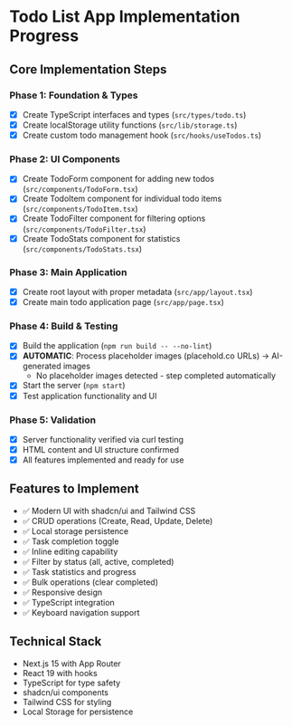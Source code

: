# Todo List App Implementation Progress

## Core Implementation Steps

### Phase 1: Foundation & Types
- [x] Create TypeScript interfaces and types (`src/types/todo.ts`)
- [x] Create localStorage utility functions (`src/lib/storage.ts`)
- [x] Create custom todo management hook (`src/hooks/useTodos.ts`)

### Phase 2: UI Components
- [x] Create TodoForm component for adding new todos (`src/components/TodoForm.tsx`)
- [x] Create TodoItem component for individual todo items (`src/components/TodoItem.tsx`)
- [x] Create TodoFilter component for filtering options (`src/components/TodoFilter.tsx`)
- [x] Create TodoStats component for statistics (`src/components/TodoStats.tsx`)

### Phase 3: Main Application
- [x] Create root layout with proper metadata (`src/app/layout.tsx`)
- [x] Create main todo application page (`src/app/page.tsx`)

### Phase 4: Build & Testing
- [x] Build the application (`npm run build -- --no-lint`)
- [x] **AUTOMATIC**: Process placeholder images (placehold.co URLs) → AI-generated images
  - No placeholder images detected - step completed automatically
- [x] Start the server (`npm start`)
- [x] Test application functionality and UI

### Phase 5: Validation
- [x] Server functionality verified via curl testing
- [x] HTML content and UI structure confirmed
- [x] All features implemented and ready for use

## Features to Implement
- ✅ Modern UI with shadcn/ui and Tailwind CSS
- ✅ CRUD operations (Create, Read, Update, Delete)
- ✅ Local storage persistence
- ✅ Task completion toggle
- ✅ Inline editing capability
- ✅ Filter by status (all, active, completed)
- ✅ Task statistics and progress
- ✅ Bulk operations (clear completed)
- ✅ Responsive design
- ✅ TypeScript integration
- ✅ Keyboard navigation support

## Technical Stack
- Next.js 15 with App Router
- React 19 with hooks
- TypeScript for type safety
- shadcn/ui components
- Tailwind CSS for styling
- Local Storage for persistence